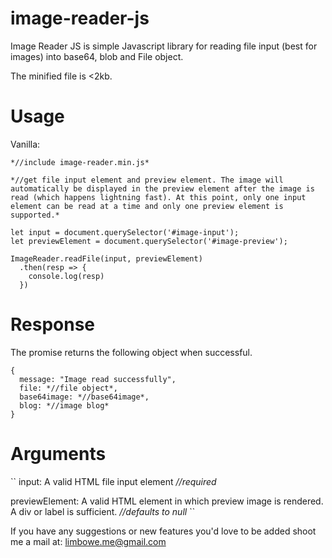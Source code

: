 # image-reader-js

Image Reader JS is simple Javascript library for reading file input (best for images) into base64, blob and File object.

The minified file is <2kb.

# Usage

Vanilla:

```
*//include image-reader.min.js*

*//get file input element and preview element. The image will automatically be displayed in the preview element after the image is read (which happens lightning fast). At this point, only one input element can be read at a time and only one preview element is supported.*

let input = document.querySelector('#image-input');
let previewElement = document.querySelector('#image-preview');

ImageReader.readFile(input, previewElement)
  .then(resp => {
    console.log(resp)
  })
```

# Response
The promise returns the following object when successful.

    {
      message: "Image read successfully",
      file: *//file object*,
      base64image: *//base64image*,
      blog: *//image blog*
    }
    
 # Arguments
 
``
input: A valid HTML file input element *//required*

previewElement: A valid HTML element in which preview image is rendered. A div or label is sufficient. *//defaults to null*
 ``
 
 If you have any suggestions or new features you'd love to be added shoot me a mail at: limbowe.me@gmail.com
